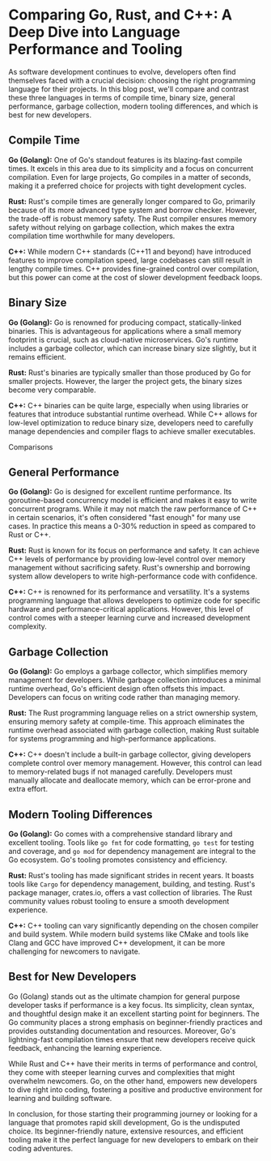 # Comparing Go, Rust, and C++: A Deep Dive into Language Performance and Tooling

As software development continues to evolve, developers often find themselves faced with a crucial decision: choosing the right programming language for their projects. In this blog post, we'll compare and contrast these three languages in terms of compile time, binary size, general performance, garbage collection, modern tooling differences, and which is best for new developers.

## Compile Time

**Go (Golang):** One of Go's standout features is its blazing-fast compile times. It excels in this area due to its simplicity and a focus on concurrent compilation. Even for large projects, Go compiles in a matter of seconds, making it a preferred choice for projects with tight development cycles.

**Rust:** Rust's compile times are generally longer compared to Go, primarily because of its more advanced type system and borrow checker. However, the trade-off is robust memory safety. The Rust compiler ensures memory safety without relying on garbage collection, which makes the extra compilation time worthwhile for many developers.

**C++:** While modern C++ standards (C++11 and beyond) have introduced features to improve compilation speed, large codebases can still result in lengthy compile times. C++ provides fine-grained control over compilation, but this power can come at the cost of slower development feedback loops.

## Binary Size

**Go (Golang):** Go is renowned for producing compact, statically-linked binaries. This is advantageous for applications where a small memory footprint is crucial, such as cloud-native microservices. Go's runtime includes a garbage collector, which can increase binary size slightly, but it remains efficient.

**Rust:** Rust's binaries are typically smaller than those produced by Go for smaller projects. However, the larger the project gets, the binary sizes become very comparable.

**C++:** C++ binaries can be quite large, especially when using libraries or features that introduce substantial runtime overhead. While C++ allows for low-level optimization to reduce binary size, developers need to carefully manage dependencies and compiler flags to achieve smaller executables.

Comparisons

## General Performance

**Go (Golang):** Go is designed for excellent runtime performance. Its goroutine-based concurrency model is efficient and makes it easy to write concurrent programs. While it may not match the raw performance of C++ in certain scenarios, it's often considered "fast enough" for many use cases. In practice this means a 0-30% reduction in speed as compared to Rust or C++.

**Rust:** Rust is known for its focus on performance and safety. It can achieve C++ levels of performance by providing low-level control over memory management without sacrificing safety. Rust's ownership and borrowing system allow developers to write high-performance code with confidence.

**C++:** C++ is renowned for its performance and versatility. It's a systems programming language that allows developers to optimize code for specific hardware and performance-critical applications. However, this level of control comes with a steeper learning curve and increased development complexity.

## Garbage Collection

**Go (Golang):** Go employs a garbage collector, which simplifies memory management for developers. While garbage collection introduces a minimal runtime overhead, Go's efficient design often offsets this impact. Developers can focus on writing code rather than managing memory.

**Rust:** The Rust programming language relies on a strict ownership system, ensuring memory safety at compile-time. This approach eliminates the runtime overhead associated with garbage collection, making Rust suitable for systems programming and high-performance applications.

**C++:** C++ doesn't include a built-in garbage collector, giving developers complete control over memory management. However, this control can lead to memory-related bugs if not managed carefully. Developers must manually allocate and deallocate memory, which can be error-prone and extra effort.

## Modern Tooling Differences

**Go (Golang):** Go comes with a comprehensive standard library and excellent tooling. Tools like `go fmt` for code formatting, `go test` for testing and coverage, and `go mod` for dependency management are integral to the Go ecosystem. Go's tooling promotes consistency and efficiency.

**Rust:** Rust's tooling has made significant strides in recent years. It boasts tools like `Cargo` for dependency management, building, and testing. Rust's package manager, crates.io, offers a vast collection of libraries. The Rust community values robust tooling to ensure a smooth development experience.

**C++:** C++ tooling can vary significantly depending on the chosen compiler and build system. While modern build systems like CMake and tools like Clang and GCC have improved C++ development, it can be more challenging for newcomers to navigate.

## Best for New Developers

Go (Golang) stands out as the ultimate champion for general purpose developer tasks if performance is a key focus. Its simplicity, clean syntax, and thoughtful design make it an excellent starting point for beginners. The Go community places a strong emphasis on beginner-friendly practices and provides outstanding documentation and resources. Moreover, Go's lightning-fast compilation times ensure that new developers receive quick feedback, enhancing the learning experience.

While Rust and C++ have their merits in terms of performance and control, they come with steeper learning curves and complexities that might overwhelm newcomers. Go, on the other hand, empowers new developers to dive right into coding, fostering a positive and productive environment for learning and building software.

In conclusion, for those starting their programming journey or looking for a language that promotes rapid skill development, Go is the undisputed choice. Its beginner-friendly nature, extensive resources, and efficient tooling make it the perfect language for new developers to embark on their coding adventures.